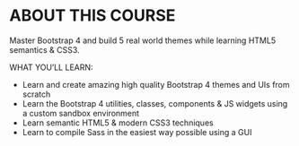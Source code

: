 # ABOUT THIS COURSE
Master Bootstrap 4 and build 5 real world themes while learning HTML5 semantics & CSS3.

WHAT YOU’LL LEARN:
- Learn and create amazing high quality Bootstrap 4 themes and UIs from scratch
- Learn the Bootstrap 4 utilities, classes, components & JS widgets using a custom sandbox environment
- Learn semantic HTML5 & modern CSS3 techniques
- Learn to compile Sass in the easiest way possible using a GUI
